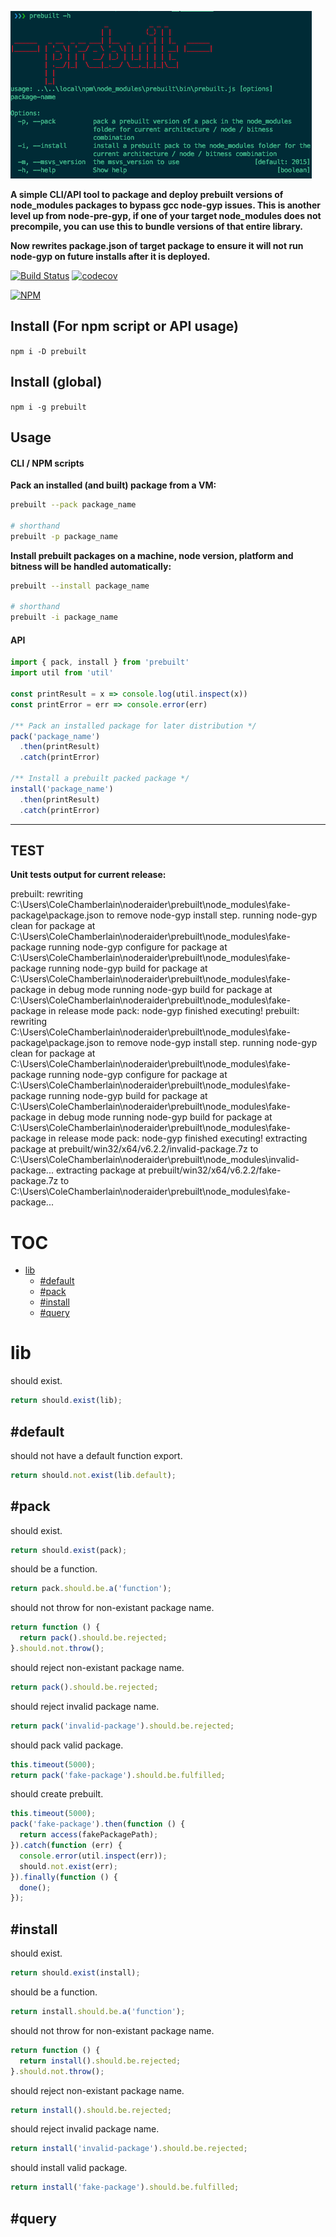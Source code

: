 [![NPM](https://raw.githubusercontent.com/noderaider/prebuilt/master/public/images/prebuilt-cli.png)](https://npmjs.com/packages/prebuilt)

**A simple CLI/API tool to package and deploy prebuilt versions of node_modules packages to bypass gcc node-gyp issues. This is another level up from node-pre-gyp, if one of your target node_modules does not precompile, you can use this to bundle versions of that entire library.**

**Now rewrites package.json of target package to ensure it will not run node-gyp on future installs after it is deployed.**


[![Build Status](https://travis-ci.org/noderaider/prebuilt.svg?branch=master)](https://travis-ci.org/noderaider/prebuilt)
[![codecov](https://codecov.io/gh/noderaider/prebuilt/branch/master/graph/badge.svg)](https://codecov.io/gh/noderaider/prebuilt)

[![NPM](https://nodei.co/npm/prebuilt.png?stars=true&downloads=true)](https://nodei.co/npm/prebuilt/)


## Install (For npm script or API usage)

`npm i -D prebuilt`

## Install (global)

`npm i -g prebuilt`

## Usage

#### CLI / NPM scripts

**Pack an installed (and built) package from a VM:**

```bash
prebuilt --pack package_name

# shorthand
prebuilt -p package_name
```

**Install prebuilt packages on a machine, node version, platform and bitness will be handled automatically:**

```bash
prebuilt --install package_name

# shorthand
prebuilt -i package_name
```


#### API

```js
import { pack, install } from 'prebuilt'
import util from 'util'

const printResult = x => console.log(util.inspect(x))
const printError = err => console.error(err)

/** Pack an installed package for later distribution */
pack('package_name')
  .then(printResult)
  .catch(printError)

/** Install a prebuilt packed package */
install('package_name')
  .then(printResult)
  .catch(printError)
```

---


## TEST

**Unit tests output for current release:**

prebuilt: rewriting C:\Users\ColeChamberlain\noderaider\prebuilt\node_modules\fake-package\package.json to remove node-gyp install step.
running node-gyp clean for package at C:\Users\ColeChamberlain\noderaider\prebuilt\node_modules\fake-package
running node-gyp configure for package at C:\Users\ColeChamberlain\noderaider\prebuilt\node_modules\fake-package
running node-gyp build for package at C:\Users\ColeChamberlain\noderaider\prebuilt\node_modules\fake-package in debug mode
running node-gyp build for package at C:\Users\ColeChamberlain\noderaider\prebuilt\node_modules\fake-package in release mode
pack: node-gyp finished executing!
prebuilt: rewriting C:\Users\ColeChamberlain\noderaider\prebuilt\node_modules\fake-package\package.json to remove node-gyp install step.
running node-gyp clean for package at C:\Users\ColeChamberlain\noderaider\prebuilt\node_modules\fake-package
running node-gyp configure for package at C:\Users\ColeChamberlain\noderaider\prebuilt\node_modules\fake-package
running node-gyp build for package at C:\Users\ColeChamberlain\noderaider\prebuilt\node_modules\fake-package in debug mode
running node-gyp build for package at C:\Users\ColeChamberlain\noderaider\prebuilt\node_modules\fake-package in release mode
pack: node-gyp finished executing!
extracting package at prebuilt/win32/x64/v6.2.2/invalid-package.7z to C:\Users\ColeChamberlain\noderaider\prebuilt\node_modules\invalid-package...
extracting package at prebuilt/win32/x64/v6.2.2/fake-package.7z to C:\Users\ColeChamberlain\noderaider\prebuilt\node_modules\fake-package...
# TOC
   - [lib](#lib)
     - [#default](#lib-default)
     - [#pack](#lib-pack)
     - [#install](#lib-install)
     - [#query](#lib-query)
<a name=""></a>
 
<a name="lib"></a>
# lib
should exist.

```js
return should.exist(lib);
```

<a name="lib-default"></a>
## #default
should not have a default function export.

```js
return should.not.exist(lib.default);
```

<a name="lib-pack"></a>
## #pack
should exist.

```js
return should.exist(pack);
```

should be a function.

```js
return pack.should.be.a('function');
```

should not throw for non-existant package name.

```js
return function () {
  return pack().should.be.rejected;
}.should.not.throw();
```

should reject non-existant package name.

```js
return pack().should.be.rejected;
```

should reject invalid package name.

```js
return pack('invalid-package').should.be.rejected;
```

should pack valid package.

```js
this.timeout(5000);
return pack('fake-package').should.be.fulfilled;
```

should create prebuilt.

```js
this.timeout(5000);
pack('fake-package').then(function () {
  return access(fakePackagePath);
}).catch(function (err) {
  console.error(util.inspect(err));
  should.not.exist(err);
}).finally(function () {
  done();
});
```

<a name="lib-install"></a>
## #install
should exist.

```js
return should.exist(install);
```

should be a function.

```js
return install.should.be.a('function');
```

should not throw for non-existant package name.

```js
return function () {
  return install().should.be.rejected;
}.should.not.throw();
```

should reject non-existant package name.

```js
return install().should.be.rejected;
```

should reject invalid package name.

```js
return install('invalid-package').should.be.rejected;
```

should install valid package.

```js
return install('fake-package').should.be.fulfilled;
```

<a name="lib-query"></a>
## #query
